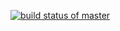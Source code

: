 [![build status of master](https://travis-ci.org/xander557/GitHubApi567.svg?branch=master)](https://travis-ci.org/xander557/GitHubApi567)